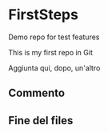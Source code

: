# FirstSteps
Demo repo for test features

This is my first repo in Git

Aggiunta qui, dopo, un'altro

## Commento
## Fine del files
